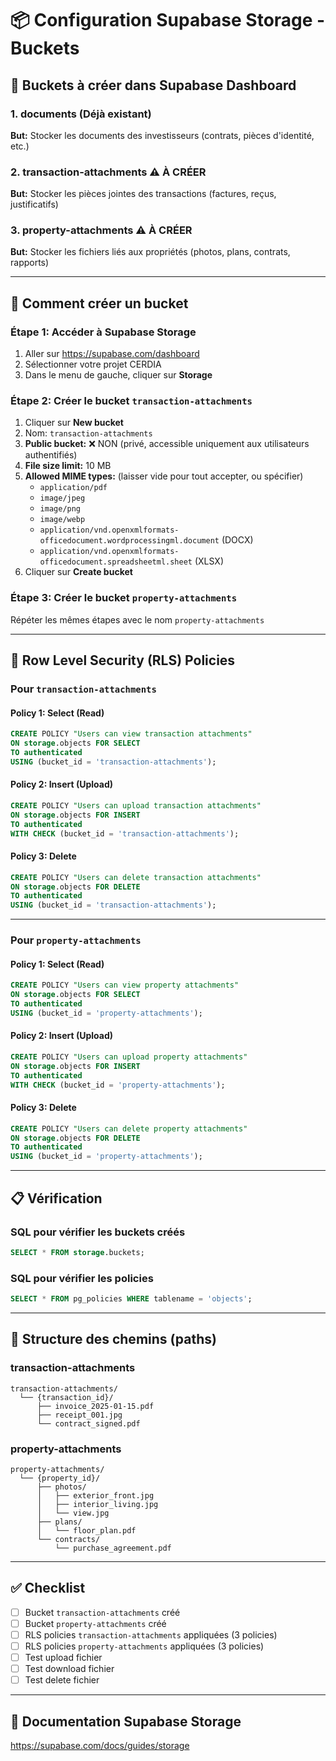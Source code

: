 # 📦 Configuration Supabase Storage - Buckets

## 🎯 Buckets à créer dans Supabase Dashboard

### 1. **documents** (Déjà existant)
**But:** Stocker les documents des investisseurs (contrats, pièces d'identité, etc.)

### 2. **transaction-attachments** ⚠️ À CRÉER
**But:** Stocker les pièces jointes des transactions (factures, reçus, justificatifs)

### 3. **property-attachments** ⚠️ À CRÉER
**But:** Stocker les fichiers liés aux propriétés (photos, plans, contrats, rapports)

---

## 🔧 Comment créer un bucket

### Étape 1: Accéder à Supabase Storage
1. Aller sur https://supabase.com/dashboard
2. Sélectionner votre projet CERDIA
3. Dans le menu de gauche, cliquer sur **Storage**

### Étape 2: Créer le bucket `transaction-attachments`
1. Cliquer sur **New bucket**
2. Nom: `transaction-attachments`
3. **Public bucket:** ❌ NON (privé, accessible uniquement aux utilisateurs authentifiés)
4. **File size limit:** 10 MB
5. **Allowed MIME types:** (laisser vide pour tout accepter, ou spécifier)
   - `application/pdf`
   - `image/jpeg`
   - `image/png`
   - `image/webp`
   - `application/vnd.openxmlformats-officedocument.wordprocessingml.document` (DOCX)
   - `application/vnd.openxmlformats-officedocument.spreadsheetml.sheet` (XLSX)
6. Cliquer sur **Create bucket**

### Étape 3: Créer le bucket `property-attachments`
Répéter les mêmes étapes avec le nom `property-attachments`

---

## 🔐 Row Level Security (RLS) Policies

### Pour `transaction-attachments`

#### Policy 1: **Select (Read)**
```sql
CREATE POLICY "Users can view transaction attachments"
ON storage.objects FOR SELECT
TO authenticated
USING (bucket_id = 'transaction-attachments');
```

#### Policy 2: **Insert (Upload)**
```sql
CREATE POLICY "Users can upload transaction attachments"
ON storage.objects FOR INSERT
TO authenticated
WITH CHECK (bucket_id = 'transaction-attachments');
```

#### Policy 3: **Delete**
```sql
CREATE POLICY "Users can delete transaction attachments"
ON storage.objects FOR DELETE
TO authenticated
USING (bucket_id = 'transaction-attachments');
```

---

### Pour `property-attachments`

#### Policy 1: **Select (Read)**
```sql
CREATE POLICY "Users can view property attachments"
ON storage.objects FOR SELECT
TO authenticated
USING (bucket_id = 'property-attachments');
```

#### Policy 2: **Insert (Upload)**
```sql
CREATE POLICY "Users can upload property attachments"
ON storage.objects FOR INSERT
TO authenticated
WITH CHECK (bucket_id = 'property-attachments');
```

#### Policy 3: **Delete**
```sql
CREATE POLICY "Users can delete property attachments"
ON storage.objects FOR DELETE
TO authenticated
USING (bucket_id = 'property-attachments');
```

---

## 📋 Vérification

### SQL pour vérifier les buckets créés
```sql
SELECT * FROM storage.buckets;
```

### SQL pour vérifier les policies
```sql
SELECT * FROM pg_policies WHERE tablename = 'objects';
```

---

## 🎯 Structure des chemins (paths)

### transaction-attachments
```
transaction-attachments/
  └── {transaction_id}/
      ├── invoice_2025-01-15.pdf
      ├── receipt_001.jpg
      └── contract_signed.pdf
```

### property-attachments
```
property-attachments/
  └── {property_id}/
      ├── photos/
      │   ├── exterior_front.jpg
      │   ├── interior_living.jpg
      │   └── view.jpg
      ├── plans/
      │   └── floor_plan.pdf
      └── contracts/
          └── purchase_agreement.pdf
```

---

## ✅ Checklist

- [ ] Bucket `transaction-attachments` créé
- [ ] Bucket `property-attachments` créé
- [ ] RLS policies `transaction-attachments` appliquées (3 policies)
- [ ] RLS policies `property-attachments` appliquées (3 policies)
- [ ] Test upload fichier
- [ ] Test download fichier
- [ ] Test delete fichier

---

## 🔗 Documentation Supabase Storage
https://supabase.com/docs/guides/storage
